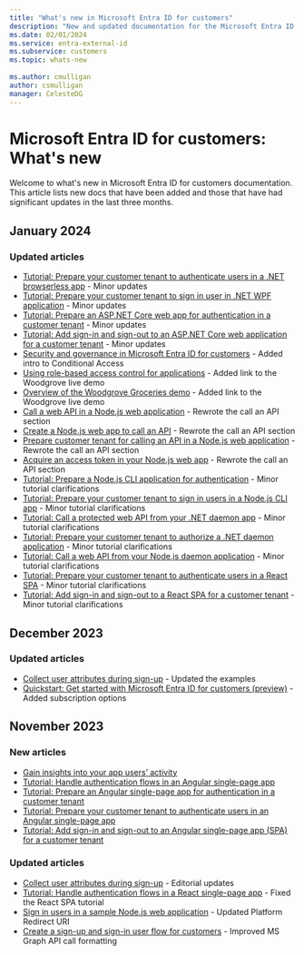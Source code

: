 ```yaml
---
title: "What's new in Microsoft Entra ID for customers"
description: "New and updated documentation for the Microsoft Entra ID for customers documentation."
ms.date: 02/01/2024
ms.service: entra-external-id
ms.subservice: customers
ms.topic: whats-new
 
ms.author: cmulligan
author: csmulligan
manager: CelesteDG
---
```


# Microsoft Entra ID for customers: What's new

Welcome to what's new in Microsoft Entra ID for customers documentation. This article lists new docs that have been added and those that have had significant updates in the last three months. 

## January 2024

### Updated articles

- [Tutorial: Prepare your customer tenant to authenticate users in a .NET browserless app](tutorial-browserless-app-dotnet-sign-in-prepare-tenant.md) - Minor updates
- [Tutorial: Prepare your customer tenant to sign in user in .NET WPF application](tutorial-desktop-wpf-dotnet-sign-in-prepare-tenant.md) - Minor updates
- [Tutorial: Prepare an ASP.NET Core web app for authentication in a customer tenant](tutorial-web-app-dotnet-sign-in-prepare-app.md) - Minor updates
- [Tutorial: Add sign-in and sign-out to an ASP.NET Core web application for a customer tenant](tutorial-web-app-dotnet-sign-in-sign-out.md) - Minor updates
- [Security and governance in Microsoft Entra ID for customers](concept-security-customers.md) - Added intro to Conditional Access
- [Using role-based access control for applications](how-to-use-app-roles-customers.md) - Added link to the Woodgrove live demo
- [Overview of the Woodgrove Groceries demo](overview-solutions-customers.md) - Added link to the Woodgrove live demo
- [Call a web API in a Node.js web application](how-to-web-app-node-sign-in-call-api-call-api.md) - Rewrote the call an API section
- [Create a Node.js web app to call an API](how-to-web-app-node-sign-in-call-api-prepare-app.md) - Rewrote the call an API section
- [Prepare customer tenant for calling an API in a Node.js web application](how-to-web-app-node-sign-in-call-api-prepare-tenant.md) - Rewrote the call an API section
- [Acquire an access token in your Node.js web app](how-to-web-app-node-sign-in-call-api-sign-in-acquire-access-token.md) - Rewrote the call an API section
- [Tutorial: Prepare a Node.js CLI application for authentication](tutorial-cli-app-node-sign-in-prepare-app.md) - Minor tutorial clarifications
- [Tutorial: Prepare your customer tenant to sign in users in a Node.js CLI app](tutorial-cli-app-node-sign-in-prepare-tenant.md) - Minor tutorial clarifications
- [Tutorial: Call a protected web API from your .NET daemon app](tutorial-daemon-dotnet-call-api-build-app.md) - Minor tutorial clarifications
- [Tutorial: Prepare your customer tenant to authorize a .NET daemon application](tutorial-daemon-dotnet-call-api-prepare-tenant.md) - Minor tutorial clarifications
- [Tutorial: Call a web API from your Node.js daemon application](tutorial-daemon-node-call-api-build-app.md) - Minor tutorial clarifications
- [Tutorial: Prepare your customer tenant to authenticate users in a React SPA](tutorial-single-page-app-react-sign-in-prepare-tenant.md) - Minor tutorial clarifications
- [Tutorial: Add sign-in and sign-out to a React SPA for a customer tenant](tutorial-single-page-app-react-sign-in-sign-out.md) - Minor tutorial clarifications

## December 2023

### Updated articles

- [Collect user attributes during sign-up](how-to-define-custom-attributes.md) - Updated the examples
- [Quickstart: Get started with Microsoft Entra ID for customers (preview)](quickstart-trial-setup.md) - Added subscription options

## November 2023

### New articles

- [Gain insights into your app users’ activity](how-to-user-insights.md)
- [Tutorial: Handle authentication flows in an Angular single-page app](tutorial-single-page-app-angular-sign-in-configure-authentication.md)
- [Tutorial: Prepare an Angular single-page app for authentication in a customer tenant](tutorial-single-page-app-angular-sign-in-prepare-app.md)
- [Tutorial: Prepare your customer tenant to authenticate users in an Angular single-page app](tutorial-single-page-app-angular-sign-in-prepare-tenant.md)
- [Tutorial: Add sign-in and sign-out to an Angular single-page app (SPA) for a customer tenant](tutorial-single-page-app-angular-sign-in-sign-out.md)

### Updated articles

- [Collect user attributes during sign-up](how-to-define-custom-attributes.md) - Editorial updates
- [Tutorial: Handle authentication flows in a React single-page app](tutorial-single-page-app-react-sign-in-configure-authentication.md) - Fixed the React SPA tutorial
- [Sign in users in a sample Node.js web application](sample-web-app-node-sign-in.md) - Updated Platform Redirect URI
- [Create a sign-up and sign-in user flow for customers](how-to-user-flow-sign-up-sign-in-customers.md) - Improved MS Graph API call formatting
